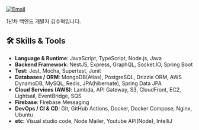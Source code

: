 <div align="left">

[![Email](https://img.shields.io/badge/Email-devshk447%40gmail.com-blue?style=flat-square&logo=gmail)](mailto:devshk447@gmail.com)

1년차 백엔드 개발자 김수혁입니다.

</div>

## 🛠 Skills & Tools
- **Language & Runtime**: JavaScript, TypeScript, Node.js, Java
- **Backend Framework**: NestJS, Express, GraphQL, Socket.IO, Spring Boot
- **Test:** Jest, Mocha, Supertest, Junit
- **Databases / ORM**: MongoDB(Atlas), PostgreSQL, Drizzle ORM, AWS DynamoDB, MySQL, Redis, JPA(hibernate), Spring Data JPA
- **Cloud Services (AWS)**: Lambda, API Gateway, S3, CloudFront, EC2, Lightsail, EventBridge, SQS
- **Firebase**: Firebase Messaging
- **DevOps / CI & CD**: Git, GitHub Actions, Docker, Docker Compose, Nginx, Ubuntu
- **etc:** Visual studio code, Node Mailer, Youtube API(Node), IntelliJ
